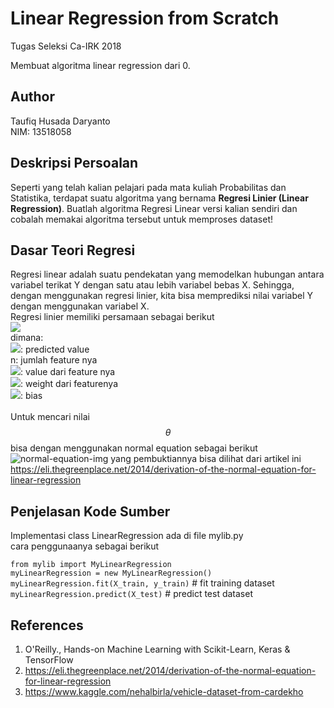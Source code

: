 # Linear Regression from Scratch
Tugas Seleksi Ca-IRK 2018

Membuat algoritma linear regression dari 0.

## Author
Taufiq Husada Daryanto<br>
NIM: 13518058

## Deskripsi Persoalan
Seperti yang telah kalian pelajari pada mata kuliah Probabilitas dan Statistika, terdapat suatu algoritma yang bernama <b>Regresi Linier (Linear Regression)</b>. Buatlah algoritma Regresi Linear versi kalian sendiri dan cobalah memakai algoritma tersebut untuk memproses dataset!

## Dasar Teori Regresi
Regresi linear adalah suatu pendekatan yang memodelkan hubungan antara variabel terikat Y dengan satu atau lebih variabel bebas X. Sehingga, dengan menggunakan regresi linier, kita bisa memprediksi nilai variabel Y dengan menggunakan variabel X.<br>
Regresi linier memiliki persamaan sebagai berikut <br>
<img src="https://render.githubusercontent.com/render/math?math=\hat{Y} = \theta_0 %2B \theta_1 X_i %2B ... %2B \theta_1 X_n"> <br>
dimana: <br>
<img src="https://render.githubusercontent.com/render/math?math=\hat{Y}">: predicted value<br>
n: jumlah feature nya <br>
<img src="https://render.githubusercontent.com/render/math?math=X_i">: value dari feature nya<br>
<img src="https://render.githubusercontent.com/render/math?math=\theta_i">: weight dari featurenya<br>
<img src="https://render.githubusercontent.com/render/math?math=\theta_0">: bias<br>
<br>
Untuk mencari nilai $$\theta$$ bisa dengan menggunakan normal equation sebagai berikut
<img src="https://eli.thegreenplace.net/images/math/20baabd9d33dcd26003bc44c7d81ba39e1ad4caa.png" alt="normal-equation-img">
yang pembuktiannya bisa dilihat dari artikel ini https://eli.thegreenplace.net/2014/derivation-of-the-normal-equation-for-linear-regression

## Penjelasan Kode Sumber
Implementasi class LinearRegression ada di file mylib.py <br>
cara penggunaanya sebagai berikut <br>

`from mylib import MyLinearRegression` <br>
`myLinearRegression = new MyLinearRegression()` <br>
`myLinearRegression.fit(X_train, y_train)`        # fit training dataset <br>
`myLinearRegression.predict(X_test)`              # predict test dataset <br>


## References
1. O'Reilly., Hands-on Machine Learning with Scikit-Learn, Keras & TensorFlow
2. https://eli.thegreenplace.net/2014/derivation-of-the-normal-equation-for-linear-regression
3. https://www.kaggle.com/nehalbirla/vehicle-dataset-from-cardekho
